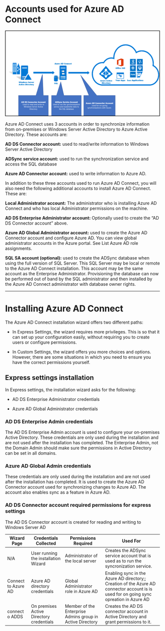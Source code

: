 # Accounts used for Azure AD Connect

![](https://github.com/amarnadh19/books/blob/main/images/Az_adconnect_account_permission_1.png?)

Azure AD Connect uses 3 accounts in order to synchronize information from on-premises or Windows Server Active Directory to Azure Active Directory. These accounts are:

**AD DS Connector account:** used to read/write information to Windows Server Active Directory

**ADSync service account:** used to run the synchronization service and access the SQL database

**Azure AD Connector account:** used to write information to Azure AD.

In addition to these three accounts used to run Azure AD Connect, you will also need the following additional accounts to install Azure AD Connect. These are:

**Local Administrator account:** The administrator who is installing Azure AD Connect and who has local Administrator permissions on the machine.

**AD DS Enterprise Administrator account:** Optionally used to create the “AD DS Connector account” above.

**Azure AD Global Administrator account:** used to create the Azure AD Connector account and configure Azure AD. You can view global administrator accounts in the Azure portal. See List Azure AD role assignments.

**SQL SA account (optional):** used to create the ADSync database when using the full version of SQL Server. This SQL Server may be local or remote to the Azure AD Connect installation. This account may be the same account as the Enterprise Administrator. Provisioning the database can now be performed out of band by the SQL administrator and then installed by the Azure AD Connect administrator with database owner rights.

---

# Installing Azure AD Connect

The Azure AD Connect installation wizard offers two different paths:

- In Express Settings, the wizard requires more privileges. This is so that it can set up your configuration easily, without requiring you to create users or configure permissions.

- In Custom Settings, the wizard offers you more choices and options. However, there are some situations in which you need to ensure you have the correct permissions yourself.


## Express settings installation

In Express settings, the installation wizard asks for the following:

- AD DS Enterprise Administrator credentials

- Azure AD Global Administrator credentials


### AD DS Enterprise Admin credentials

The AD DS Enterprise Admin account is used to configure your on-premises Active Directory. These credentials are only used during the installation and are not used after the installation has completed. The Enterprise Admin, not the Domain Admin should make sure the permissions in Active Directory can be set in all domains.


### Azure AD Global Admin credentials

These credentials are only used during the installation and are not used after the installation has completed. It is used to create the Azure AD Connector account used for synchronizing changes to Azure AD. The account also enables sync as a feature in Azure AD.

### AD DS Connector account required permissions for express settings

The AD DS Connector account is created for reading and writing to Windows Server AD

| Wizard Page | Credentials Collected | Permissions Required | Used For|
| ----------| ----------| --------- | --------|
| N/A | User running the installation Wizard | Administrator of the local server | Creates the ADSync service account that is used as to run the syncronization service. |
| Connect to Azure AD | Azure AD directory credentials | Global Administrator role in Azure AD | Enabling sync in the Azure AD directory;; Creation of the Azure AD connector account is is used for on going sync opreation in Azure AD |
|connect o ADDS| On premises Active Directory credentials | Member of the Enterprise Admins group in Active Directory | Creates the AD DS connector account in Active Directory and grant permissions to it.|

